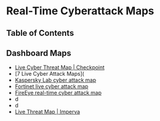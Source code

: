 # Real-Time Cyberattack Maps 

## Table of Contents

## Dashboard Maps
- [Live Cyber Threat Map | Checkpoint](https://threatmap.checkpoint.com/)
- [7 Live Cyber Attack Maps](
- [Kaspersky Lab cyber attack map](https://cybermap.kaspersky.com/)
- [Fortinet live cyber attack map](https://threatmap.fortiguard.com/)
- [FireEye real-time cyber attack map](https://www.fireeye.com/cyber-map/threat-map.html)
- d
- d
- [Live Threat Map | Imperva](https://www.imperva.com/cyber-threat-attack-map/)
